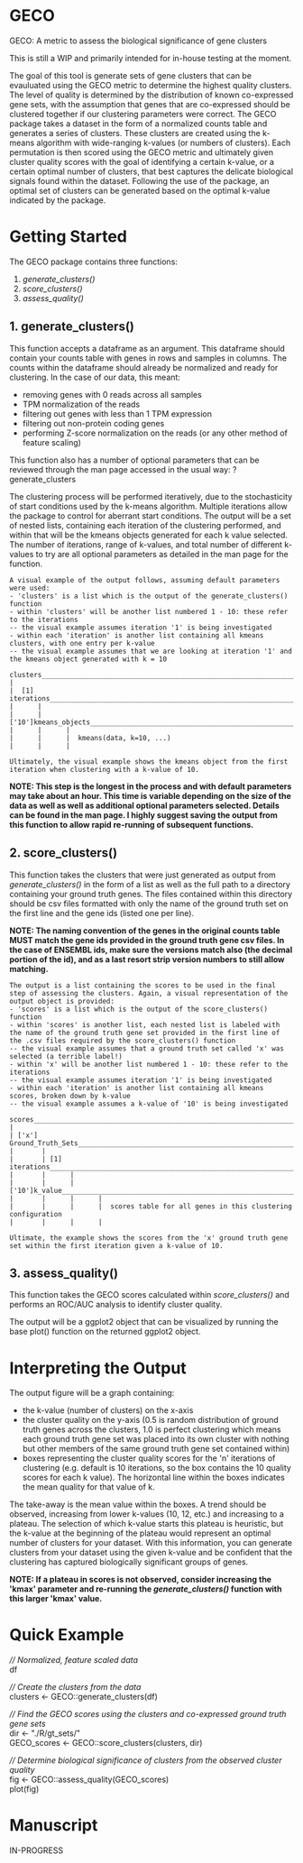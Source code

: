 # GECO
GECO: A metric to assess the biological significance of gene clusters

This is still a WIP and primarily intended for in-house testing at the moment.

The goal of this tool is generate sets of gene clusters that can be evauluated using the GECO metric to determine the highest quality clusters. The level of quality is determined by the distribution of known co-expressed gene sets, with the assumption that genes that are co-expressed should be clustered together if our clustering parameters were correct. The GECO package takes a dataset in the form of a normalized counts table and generates a series of clusters. These clusters are created using the k-means algorithm with wide-ranging k-values (or numbers of clusters). Each permutation is then scored using the GECO metric and ultimately given cluster quality scores with the goal of identifying a certain k-value, or a certain optimal number of clusters, that best captures the delicate biological signals found within the dataset. Following the use of the package, an optimal set of clusters can be generated based on the optimal k-value indicated by the package.


# Getting Started

The GECO package contains three functions:

1. *generate_clusters()*
2. *score_clusters()*
3. *assess_quality()*

## 1. generate_clusters()
This function accepts a dataframe as an argument. This dataframe should contain your counts table with genes in rows and samples in columns. The counts within the dataframe should already be normalized and ready for clustering. In the case of our data, this meant:

- removing genes with 0 reads across all samples
- TPM normalization of the reads
- filtering out genes with less than 1 TPM expression
- filtering out non-protein coding genes
- performing Z-score normalization on the reads (or any other method of feature scaling)

This function also has a number of optional parameters that can be reviewed through the man page accessed in the usual way: ?generate_clusters

The clustering process will be performed iteratively, due to the stochasticity of start conditions used by the k-means algorithm. Multiple iterations allow the package to control for aberrant start conditions. The output will be a set of nested lists, containing each iteration of the clustering performed, and within that will be the kmeans objects generated for each k value selected. The number of iterations, range of k-values, and total number of different k-values to try are all optional parameters as detailed in the man page for the function.

```
A visual example of the output follows, assuming default parameters were used:
- 'clusters' is a list which is the output of the generate_clusters() function
- within 'clusters' will be another list numbered 1 - 10: these refer to the iterations
-- the visual example assumes iteration '1' is being investigated
- within each 'iteration' is another list containing all kmeans clusters, with one entry per k-value
-- the visual example assumes that we are looking at iteration '1' and the kmeans object generated with k = 10

clusters__________________________________________________________________________
|  
|  [1] iterations_________________________________________________________________
|      |
|      |['10']kmeans_objects______________________________________________________
|      |      |
|      |      |  kmeans(data, k=10, ...)
|      |      |

Ultimately, the visual example shows the kmeans object from the first iteration when clustering with a k-value of 10.

```

**NOTE: This step is the longest in the process and with default parameters may take about an hour. This time is variable depending on the size of the data as well as well as additional optional parameters selected. Details can be found in the man page. I highly suggest saving the output from this function to allow rapid re-running of subsequent functions.**

## 2. score_clusters()

This function takes the clusters that were just generated as output from *generate_clusters()* in the form of a list as well as the full path to a directory containing your ground truth genes. The files contained within this directory should be csv files formatted with only the name of the ground truth set on the first line and the gene ids (listed one per line).

**NOTE: The naming convention of the genes in the original counts table MUST match the gene ids provided in the ground truth gene csv files. In the case of ENSEMBL ids, make sure the versions match also (the decimal portion of the id), and as a last resort strip version numbers to still allow matching.**

```
The output is a list containing the scores to be used in the final step of assessing the clusters. Again, a visual representation of the output object is provided:
- 'scores' is a list which is the output of the score_clusters() function
- within 'scores' is another list, each nested list is labeled with the name of the ground truth gene set provided in the first line of the .csv files required by the score_clusters() function
-- the visual example assumes that a ground truth set called 'x' was selected (a terrible label!)
- within 'x' will be another list numbered 1 - 10: these refer to the iterations
-- the visual example assumes iteration '1' is being investigated
- within each 'iteration' is another list containing all kmeans scores, broken down by k-value
-- the visual example assumes a k-value of '10' is being investigated

scores_________________________________________________________________________________
|  
| ['x'] Ground_Truth_Sets______________________________________________________________
|       |
|       | [1]  iterations______________________________________________________________
|       |      |
|       |      |['10']k_value__________________________________________________________
|       |      |      |
|       |      |      |  scores table for all genes in this clustering configuration
|       |      |      |

Ultimate, the example shows the scores from the 'x' ground truth gene set within the first iteration given a k-value of 10.

```

## 3. assess_quality()

This function takes the GECO scores calculated within *score_clusters()* and performs an ROC/AUC analysis to identify cluster quality.

The output will be a ggplot2 object that can be visualized by running the base plot() function on the returned ggplot2 object.


# Interpreting the Output

The output figure will be a graph containing:

- the k-value (number of clusters) on the x-axis
- the cluster quality on the y-axis (0.5 is random distribution of ground truth genes across the clusters, 1.0 is perfect clustering which means each ground truth gene set was placed into its own cluster with nothing but other members of the same ground truth gene set contained within)
- boxes representing the cluster quality scores for the 'n' iterations of clustering (e.g. default is 10 iterations, so the box contains the 10 quality scores for each k value). The horizontal line within the boxes indicates the mean quality for that value of k.

The take-away is the mean value within the boxes. A trend should be observed, increasing from lower k-values (10, 12, etc.) and increasing to a plateau. The selection of which k-value starts this plateau is heuristic, but the k-value at the beginning of the plateau would represent an optimal number of clusters for your dataset. With this information, you can generate clusters from your dataset using the given k-value and be confident that the clustering has captured biologically significant groups of genes.

**NOTE: If a plateau in scores is not observed, consider increasing the 'kmax' parameter and re-running the *generate_clusters()* function with this larger 'kmax' value.**


# Quick Example

*// Normalized, feature scaled data*<br/>
df

*// Create the clusters from the data*<br/>
clusters <- GECO::generate_clusters(df)

*// Find the GECO scores using the clusters and co-expressed ground truth gene sets*<br/>
dir <- "./R/gt_sets/"<br/>
GECO_scores <- GECO::score_clusters(clusters, dir)

*// Determine biological significance of clusters from the observed cluster quality*<br/>
fig <- GECO::assess_quality(GECO_scores)<br/>
plot(fig)


# Manuscript

IN-PROGRESS

